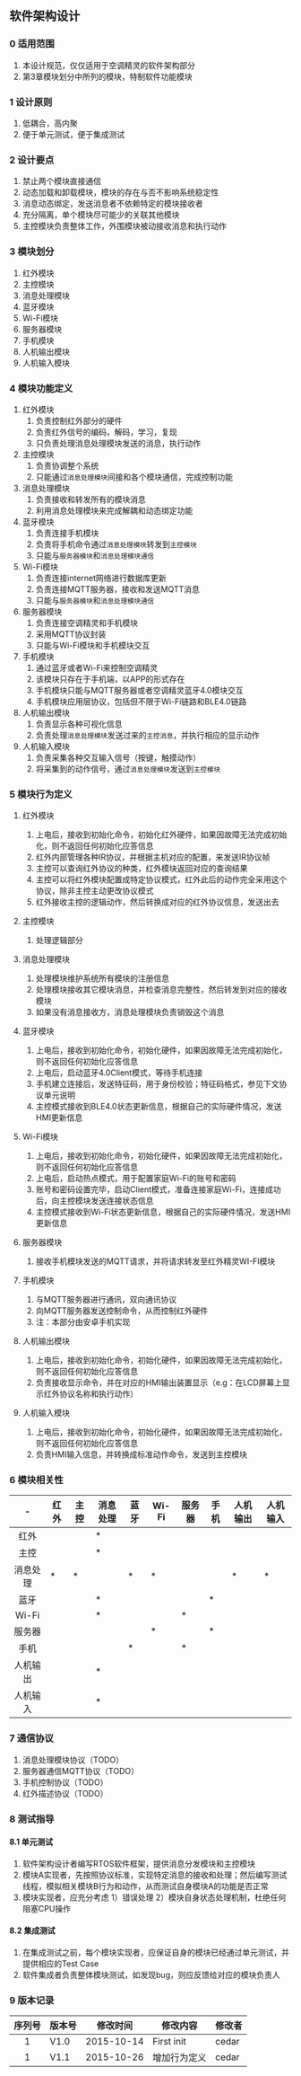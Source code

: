 ## 软件架构设计


### 0 适用范围
1.	本设计规范，仅仅适用于空调精灵的软件架构部分
2.	第3章模块划分中所列的模块，特制软件功能模块

### 1 设计原则
1.	低耦合，高内聚
2.	便于单元测试，便于集成测试

### 2 设计要点
1.	禁止两个模块直接通信
3.	动态加载和卸载模块，模块的存在与否不影响系统稳定性
4.	消息动态绑定，发送消息者不依赖特定的模块接收者
5.	充分隔离，单个模块尽可能少的关联其他模块
6.	主控模块负责整体工作，外围模块被动接收消息和执行动作

### 3 模块划分
1.	红外模块
2.	主控模块
3.	消息处理模块
4.	蓝牙模块
5.	Wi-Fi模块
6.	服务器模块
7.	手机模块
8.	人机输出模块
9.	人机输入模块

### 4 模块功能定义
1.	红外模块
	1. 负责控制红外部分的硬件
	2. 负责红外信号的编码，解码，学习，复现
	3. 只负责处理消息处理模块发送的消息，执行动作	
2.	主控模块
	1. 负责协调整个系统
	2. 只能通过`消息处理模块`间接和各个模块通信，完成控制功能
3.	消息处理模块
	1. 负责接收和转发所有的模块消息
	2. 利用消息处理模块来完成解耦和动态绑定功能
4.	蓝牙模块
	1. 负责连接手机模块
	2. 负责将手机命令通过`消息处理模块`转发到`主控模块`
	3. 只能与`服务器模块`和`消息处理模块通信`
5.	Wi-Fi模块
	1. 负责连接internet网络进行数据库更新
	2. 负责连接MQTT服务器，接收和发送MQTT消息
	3. 只能与`服务器模块`和`消息处理模块通信`
6.	服务器模块
	1. 负责连接空调精灵和手机模块
	2. 采用MQTT协议封装
	3. 只能与Wi-Fi模块和手机模块交互
7.	手机模块
	1. 通过蓝牙或者Wi-Fi来控制空调精灵
	2. 该模块只存在于手机端，以APP的形式存在
	3. 手机模块只能与MQTT服务器或者空调精灵蓝牙4.0模块交互
	4. 手机模块应用层协议，包括但不限于Wi-Fi链路和BLE4.0链路
8.	人机输出模块
	1. 负责显示各种可视化信息
	2. 负责处理`消息处理模块`发送过来的`主控消息`，并执行相应的显示动作
9.	人机输入模块
	1. 负责采集各种交互输入信号（按键，触摸动作）
	2. 将采集到的动作信号，通过`消息处理模块`发送到`主控模块`

### 5 模块行为定义
1.	红外模块
	1. 上电后，接收到初始化命令，初始化红外硬件，如果因故障无法完成初始化，则不返回任何初始化应答信息
	2.  红外内部管理各种IR协议，并根据主机对应的配置，来发送IR协议帧
	3.  主控可以查询红外协议的种类，红外模块返回对应的查询结果
	4.  主控可以将红外模块配置成特定协议模式，红外此后的动作完全采用这个协议，除非主控主动更改协议模式
	5.  红外接收主控的逻辑动作，然后转换成对应的红外协议信息，发送出去
2.	主控模块
	1.	 处理逻辑部分
3.	消息处理模块
	1. 处理模块维护系统所有模块的注册信息
	2. 处理模块接收其它模块消息，并检查消息完整性，然后转发到对应的接收模块
	3. 如果没有消息接收方，消息处理模块负责销毁这个消息
4.	蓝牙模块
	1.  上电后，接收到初始化命令，初始化硬件，如果因故障无法完成初始化，则不返回任何初始化应答信息
	2.	上电后，启动蓝牙4.0Client模式，等待手机连接
	3.	手机建立连接后，发送特征码，用于身份校验；特征码格式，参见下文协议单元说明
	4.	主控模式接收到BLE4.0状态更新信息，根据自己的实际硬件情况，发送HMI更新信息
5.	Wi-Fi模块
	1.	上电后，接收到初始化命令，初始化硬件，如果因故障无法完成初始化，则不返回任何初始化应答信息
	2.	上电后，启动热点模式，用于配置家庭Wi-Fi的账号和密码
	3.	账号和密码设置完毕，启动Client模式，准备连接家庭Wi-Fi，连接成功后，向主控模块发送连接状态信息
	4.	主控模式接收到Wi-Fi状态更新信息，根据自己的实际硬件情况，发送HMI更新信息
6.	服务器模块
	1.	接收手机模块发送的MQTT请求，并将请求转发至红外精灵WI-FI模块
7.	手机模块
	1.	与MQTT服务器进行通讯，双向通讯协议
	2.	向MQTT服务器发送控制命令，从而控制红外硬件
	3.	注：本部分由安卓手机实现
8.	人机输出模块
	1.	 上电后，接收到初始化命令，初始化硬件，如果因故障无法完成初始化，则不返回任何初始化应答信息
	2.	 负责接收显示命令，并在对应的HMI输出装置显示（e.g：在LCD屏幕上显示红外协议名称和执行动作）

9.	人机输入模块
	1.	 上电后，接收到初始化命令，初始化硬件，如果因故障无法完成初始化，则不返回任何初始化应答信息
	2.	 负责HMI输入信息，并转换成标准动作命令，发送到主控模块

### 6 模块相关性


| - | 红外 | 主控 | 消息处理 | 蓝牙 | Wi-Fi | 服务器 | 手机 | 人机输出 | 人机输入 |
| :---: | ----- | ----- | ----- | ----- | ----- | ----- | ----- | ----- | ----- |
| 红外     |  |  | * |  |  |  |  |  |  |
| 主控     |  |  | * |  |  |  |  |  |  |
| 消息处理  | * | * |  | * | * |  |  | * | * |
| 蓝牙     |  |  | * |  |  |  | * |  |  |
| Wi-Fi   |  |  | * |  |  | * |  |  |  |
| 服务器   |  |  |  |  | * |  | * |  |  |
| 手机     |  |  |  | * |  | * |  |  |  |
| 人机输出 |  |  | * |  |  |  |  |  |  |
| 人机输入 |  |  | * |  |  |  |  |  |  |


### 7 通信协议
1.	消息处理模块协议（TODO）
2.	服务器通信MQTT协议（TODO）
3.	手机控制协议（TODO）
4.	红外描述协议（TODO）

### 8 测试指导
#### 8.1 单元测试
1.	软件架构设计者编写RTOS软件框架，提供消息分发模块和主控模块
2.	模块A实现者，先按照协议标准，实现特定消息的接收和处理；然后编写测试线程，模拟相关模块B行为和动作，从而测试自身模块A的功能是否正常
3.	模块实现者，应充分考虑 1）错误处理  2）模块自身状态处理机制，杜绝任何阻塞CPU操作

#### 8.2 集成测试
1.	在集成测试之前，每个模块实现者，应保证自身的模块已经通过单元测试，并提供相应的Test Case
2.	软件集成者负责整体模块测试，如发现bug，则应反馈给对应的模块负责人

### 9 版本记录
| 序列号 | 版本号 | 修改时间 | 修改内容 | 修改者 |
| :---: | ----- | ----- | ----- | ----- |
| 1 | V1.0 | 2015-10-14 | First init | cedar |
| 1 | V1.1 | 2015-10-26 | 增加行为定义 | cedar |
